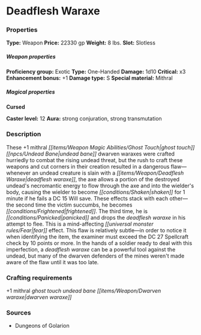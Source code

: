 ﻿---
Title: "Deadflesh Waraxe"
Type: "Weapon"
Price: "22330 gp"
Weight: "8 lbs."
Slot: "Slotless"
Proficiency group: "Exotic"
Weapon properties Type: "One-Handed"
Damage: "1d10"
Critical: "x3"
Enhancement bonus: "+1"
Damage type: "S"
Special material: "Mithral"
Cursed: "True"
Caster level: "12"
Aura: "strong conjuration, strong transmutation"
Description: |
  "These _+1 mithral ghost touch undead bane dwarven waraxes_ were crafted hurriedly to combat the rising undead threat, but the rush to craft these weapons and cut corners in their creation resulted in a dangerous flaw—whenever an undead creature is slain with a _deadflesh waraxe_, the axe allows a portion of the destroyed undead's necromantic energy to flow through the axe and into the wielder's body, causing the wielder to become shaken for 1 minute if he fails a DC 15 Will save. These effects stack with each other—the second time the victim succumbs, he becomes frightened. The third time, he is panicked and drops the _deadflesh waraxe_ in his attempt to flee. This is a mind-affecting fear effect. This flaw is relatively subtle—in order to notice it when identifying the item, the examiner must exceed the DC 27 Spellcraft check by 10 points or more. In the hands of a soldier ready to deal with this imperfection, a deadflesh waraxe can be a powerful tool against the undead, but many of the dwarven defenders of the mines weren't made aware of the flaw until it was too late."
Sources: "['Dungeons of Golarion']"
---

# Deadflesh Waraxe

### Properties

**Type:** Weapon **Price:** 22330 gp **Weight:** 8 lbs. **Slot:** Slotless

##### Weapon properties

**Proficiency group:** Exotic **Type:** One-Handed **Damage:** 1d10 **Critical:** x3 **Enhancement bonus:** +1 **Damage type:** S **Special material:** Mithral

##### Magical properties

**Cursed**

**Caster level:** 12 **Aura:** strong conjuration, strong transmutation

### Description

These +1 mithral _[[items/Weapon Magic Abilities/Ghost Touch|ghost touch]]_ _[[npcs/Undead Bane|undead bane]]_ dwarven waraxes were crafted hurriedly to combat the rising undead threat, but the rush to craft these weapons and cut corners in their creation resulted in a dangerous flaw—whenever an undead creature is slain with a _[[items/Weapon/Deadflesh Waraxe|deadflesh waraxe]]_, the axe allows a portion of the destroyed undead's necromantic energy to flow through the axe and into the wielder's body, causing the wielder to become _[[conditions/Shaken|shaken]]_ for 1 minute if he fails a DC 15 Will save. These effects stack with each other—the second time the victim succumbs, he becomes _[[conditions/Frightened|frightened]]_. The third time, he is _[[conditions/Panicked|panicked]]_ and drops the _deadflesh waraxe_ in his attempt to flee. This is a mind-affecting _[[universal monster rules/Fear|fear]]_ effect. This flaw is relatively subtle—in order to notice it when identifying the item, the examiner must exceed the DC 27 Spellcraft check by 10 points or more. In the hands of a soldier ready to deal with this imperfection, a _deadflesh waraxe_ can be a powerful tool against the undead, but many of the dwarven defenders of the mines weren't made aware of the flaw until it was too late.

### Crafting requirements

+1 mithral _ghost touch_ _undead bane_ _[[items/Weapon/Dwarven waraxe|dwarven waraxe]]_

### Sources

* Dungeons of Golarion